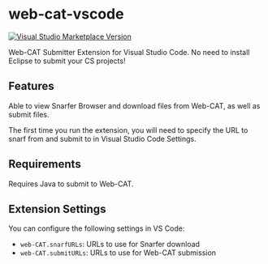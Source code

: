 # web-cat-vscode

[![Visual Studio Marketplace Version](https://img.shields.io/visual-studio-marketplace/v/oliver-ni.web-cat-vscode)](https://marketplace.visualstudio.com/items?itemName=oliver-ni.web-cat-vscode)

Web-CAT Submitter Extension for Visual Studio Code. No need to install Eclipse to submit your CS projects!

## Features

Able to view Snarfer Browser and download files from Web-CAT, as well as submit files.

The first time you run the extension, you will need to specify the URL to snarf from and submit to in Visual Studio Code Settings.

## Requirements

Requires Java to submit to Web-CAT.

## Extension Settings

You can configure the following settings in VS Code:

- `web-CAT.snarfURLs`: URLs to use for Snarfer download
- `web-CAT.submitURLs`: URLs to use for Web-CAT submission
